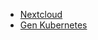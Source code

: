 * [Nextcloud](https://docs.nextcloud.com/server/latest/admin_manual/maintenance/backup.html)
* [Gen Kubernetes](https://kubernetes.io/docs/concepts/storage/volume-snapshots/)